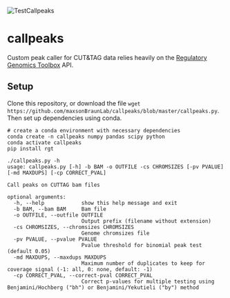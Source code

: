 ![TestCallpeaks](https://github.com/maxsonBraunLab/callpeaks/workflows/TestCallpeaks/badge.svg?branch=master)

# callpeaks

Custom peak caller for CUT&amp;TAG data relies heavily on the [Regulatory Genomics Toolbox](https://github.com/CostaLab/reg-gen) API. 

## Setup

Clone this repository, or download the file `wget https://github.com/maxsonBraunLab/callpeaks/blob/master/callpeaks.py`. Then set up dependencies using conda.

```
# create a conda environment with necessary dependencies
conda create -n callpeaks numpy pandas scipy python
conda activate callpeaks
pip install rgt

./callpeaks.py -h
usage: callpeaks.py [-h] -b BAM -o OUTFILE -cs CHROMSIZES [-pv PVALUE] [-md MAXDUPS] [-cp CORRECT_PVAL]

Call peaks on CUTTAG bam files

optional arguments:
  -h, --help            show this help message and exit
  -b BAM, --bam BAM     Bam file
  -o OUTFILE, --outfile OUTFILE
                        Output prefix (filename without extension)
  -cs CHROMSIZES, --chromsizes CHROMSIZES
                        Genome chromsizes file
  -pv PVALUE, --pvalue PVALUE
                        Pvalue threshold for binomial peak test (default 0.05)
  -md MAXDUPS, --maxdups MAXDUPS
                        Maximum number of duplicates to keep for coverage signal (-1: all, 0: none, default: -1)
  -cp CORRECT_PVAL, --correct-pval CORRECT_PVAL
                        Correct p-values for multiple testing using Benjamini/Hochberg ("bh") or Benjamini/Yekutieli ("by") method
```

